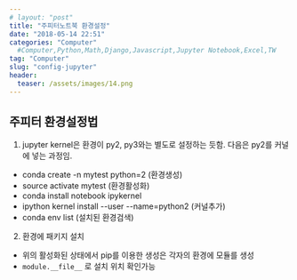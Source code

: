 ```yaml
---
# layout: "post"
title: "주피터노트북 환경설정"
date: "2018-05-14 22:51"
categories: "Computer"
  #Computer,Python,Math,Django,Javascript,Jupyter Notebook,Excel,TW
tag: "Computer"
slug: "config-jupyter"
header:
  teaser: /assets/images/14.png
---
```


## 주피터 환경설정법

1. jupyter kernel은 환경이 py2, py3와는 별도로 설정하는 듯함.
다음은 py2를 커널에 넣는 과정임.
 - conda create -n mytest python=2  (환경생성)
 - source activate mytest (환경활성화)
 - conda install notebook ipykernel
 - ipython kernel install --user --name=python2 (커널추가)
 - conda env list (설치된 환경검색)

2. 환경에 패키지 설치
 - 위의 활성화된 상태에서 pip를 이용한 생성은 각자의 환경에 모듈를 생성
 - `module.__file__` 로 설치 위치 확인가능
